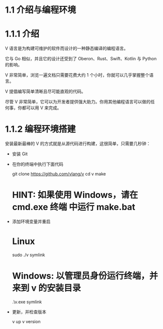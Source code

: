 # 1.1 介绍与编程环境

# 1.1.1 介绍

V 语言是为构建可维护的软件而设计的一种静态编译的编程语言。

它与 Go 相似，并且它的设计还受到了 Oberon、Rust、Swift、Kotlin 与 Python 的影响。

V 非常简单，浏览一遍文档只需要花费大约 1 个小时，你就可以几乎掌握整个语言。

V 提倡编写简单清晰且尽可能直观的代码。

尽管 V 非常简单，它可以为开发者提供强大助力。你用其他编程语言可以做的任何事，你都可以用 V 来完成。

# 1.1.2 编程环境搭建

安装最新最棒的 V 的方式就是从源代码进行构建，这很简单，只需要几秒钟：

- 安装 Git
- 在你的终端中执行下面代码

    git clone https://github.com/vlang/v
    cd v
    make
    # HINT: 如果使用 Windows，请在 cmd.exe 终端 中运行 make.bat

- 添加环境变量并重启

    # Linux
    sudo ./v symlink
    # Windows: 以管理员身份运行终端，并来到 v 的安装目录
    .\v.exe symlink

- 更新，并检查版本

    v up
    v version


